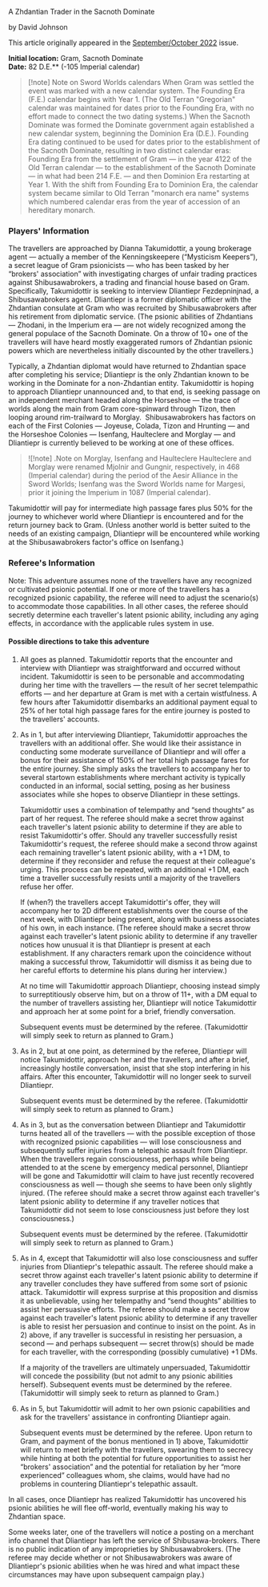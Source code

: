 A Zhdantian Trader in the Sacnoth Dominate

by David Johnson

This article originally appeared in the [September/October 2022](https://www.freelancetraveller.com/magazine/2022-0910/index.html) issue.

**Initial location:** Gram, Sacnoth Dominate  
**Date:** 82 D.E.** (-105 Imperial calendar)

> [!note] Note on Sword Worlds calendars
> When Gram was settled the event was marked with a new calendar system. The Founding Era (F.E.) calendar begins with Year 1. (The Old Terran "Gregorian" calendar was maintained for dates prior to the Founding Era, with no effort made to connect the two dating systems.) When the Sacnoth Dominate was formed the Dominate government again established a new calendar system, beginning the Dominion Era (D.E.). Founding Era dating continued to be used for dates prior to the establishment of the Sacnoth Dominate, resulting in two distinct calendar eras: Founding Era from the settlement of Gram — in the year 4122 of the Old Terran calendar — to the establishment of the Sacnoth Dominate — in what had been 214 F.E. — and then Dominion Era restarting at Year 1. With the shift from Founding Era to Dominion Era, the calendar system became similar to Old Terran "monarch era name" systems which numbered calendar eras from the year of accession of an hereditary monarch. 

### Players' Information

The travellers are approached by Dianna Takumidottir, a young brokerage agent — actually a member of the Kenningskeepere (“Mysticism Keepers”), a secret league of Gram psionicists — who has been tasked by her “brokers' association” with investigating charges of unfair trading practices against Shibusawabrokers, a trading and financial house based on Gram. Specifically, Takumidottir is seeking to interview Dliantiepr Fezdepninjnad, a Shibusawabrokers agent. Dliantiepr is a former diplomatic officer with the Zhdantian consulate at Gram who was recruited by Shibusawabrokers after his retirement from diplomatic service. (The psionic abilities of Zhdantians — Zhodani, in the Imperium era — are not widely recognized among the general populace of the Sacnoth Dominate. On a throw of 10+ one of the travellers will have heard mostly exaggerated rumors of Zhdantian psionic powers which are nevertheless initially discounted by the other travellers.)

Typically, a Zhdantian diplomat would have returned to Zhdantian space after completing his service; Dliantiepr is the only Zhdantian known to be working in the Dominate for a non-Zhdantian entity. Takumidottir is hoping to approach Dliantiepr unannounced and, to that end, is seeking passage on an independent merchant headed along the Horseshoe — the trace of worlds along the main from Gram core-spinward through Tizon, then looping around rim-trailward to Morglay.   Shibusawabrokers has factors on each of the First Colonies — Joyeuse, Colada, Tizon and Hrunting — and the Horseshoe Colonies — Isenfang, Haulteclere and Morglay — and Dliantiepr is currently believed to be working at one of these offices.

> ![!note] .Note on Morglay, Isenfang and Haulteclere
> Haulteclere and Morglay were renamed Mjolnir and Gungnir, respectively, in 468 (Imperial calendar) during the period of the Aesir Alliance in the Sword Worlds; Isenfang was the Sword Worlds name for Margesi, prior it joining the Imperium in 1087 (Imperial calendar).

Takumidottir will pay for intermediate high passage fares plus 50% for the journey to whichever world where Dliantiepr is encountered and for the return journey back to Gram. (Unless another world is better suited to the needs of an existing campaign, Dliantiepr will be encountered while working at the Shibusawabrokers factor's office on Isenfang.)

### Referee's Information

Note: This adventure assumes none of the travellers have any recognized or cultivated psionic potential. If one or more of the travellers has a recognized psionic capability, the referee will need to adjust the scenario(s) to accommodate those capabilities. In all other cases, the referee should secretly determine each traveller's latent psionic ability, including any aging effects, in accordance with the applicable rules system in use.

#### Possible directions to take this adventure

1. All goes as planned. Takumidottir reports that the encounter and interview with Dliantiepr was straightforward and occurred without incident. Takumidottir is seen to be personable and accommodating during her time with the travellers — the result of her secret telempathic efforts — and her departure at Gram is met with a certain wistfulness. A few hours after Takumidottir disembarks an additional payment equal to 25% of her total high passage fares for the entire journey is posted to the travellers' accounts.
2. As in 1, but after interviewing Dliantiepr, Takumidottir approaches the travellers with an additional offer. She would like their assistance in conducting some moderate surveillance of Dliantiepr and will offer a bonus for their assistance of 150% of her total high passage fares for the entire journey. She simply asks the travellers to accompany her to several startown establishments where merchant activity is typically conducted in an informal, social setting, posing as her business associates while she hopes to observe Dliantiepr in these settings.
    
    Takumidottir uses a combination of telempathy and “send thoughts” as part of her request. The referee should make a secret throw against each traveller's latent psionic ability to determine if they are able to resist Takumidottir's offer. Should any traveller successfully resist Takumidottir's request, the referee should make a second throw against each remaining traveller's latent psionic ability, with a +1 DM, to determine if they reconsider and refuse the request at their colleague's urging. This process can be repeated, with an additional +1 DM, each time a traveller successfully resists until a majority of the travellers refuse her offer.
    
    If (when?) the travellers accept Takumidottir's offer, they will accompany her to 2D different establishments over the course of the next week, with Dliantiepr being present, along with business associates of his own, in each instance. (The referee should make a secret throw against each traveller's latent psionic ability to determine if any traveller notices how unusual it is that Dliantiepr is present at each establishment. If any characters remark upon the coincidence without making a successful throw, Takumidottir will dismiss it as being due to her careful efforts to determine his plans during her interview.)
    
    At no time will Takumidottir approach Dliantiepr, choosing instead simply to surreptitiously observe him, but on a throw of 11+, with a DM equal to the number of travellers assisting her, Dliantiepr will notice Takumidottir and approach her at some point for a brief, friendly conversation.
    
    Subsequent events must be determined by the referee. (Takumidottir will simply seek to return as planned to Gram.)
    
3. As in 2, but at one point, as determined by the referee, Dliantiepr will notice Takumidottir, approach her and the travellers, and after a brief, increasingly hostile conversation, insist that she stop interfering in his affairs. After this encounter, Takumidottir will no longer seek to surveil Dliantiepr.
    
    Subsequent events must be determined by the referee. (Takumidottir will simply seek to return as planned to Gram.)
    
4. As in 3, but as the conversation between Dliantiepr and Takumidottir turns heated all of the travellers — with the possible exception of those with recognized psionic capabilities — will lose consciousness and subsequently suffer injuries from a telepathic assault from Dliantiepr. When the travellers regain consciousness, perhaps while being attended to at the scene by emergency medical personnel, Dliantiepr will be gone and Takumidottir will claim to have just recently recovered consciousness as well — though she seems to have been only slightly injured. (The referee should make a secret throw against each traveller's latent psionic ability to determine if any traveller notices that Takumidottir did not seem to lose consciousness just before they lost consciousness.)
    
    Subsequent events must be determined by the referee. (Takumidottir will simply seek to return as planned to Gram.)
    
5. As in 4, except that Takumidottir will also lose consciousness and suffer injuries from Dliantiepr's telepathic assault. The referee should make a secret throw against each traveller's latent psionic ability to determine if any traveller concludes they have suffered from some sort of psionic attack. Takumidottir will express surprise at this proposition and dismiss it as unbelievable, using her telempathy and “send thoughts” abilities to assist her persuasive efforts. The referee should make a secret throw against each traveller's latent psionic ability to determine if any traveller is able to resist her persuasion and continue to insist on the point. As in 2) above, if any traveller is successful in resisting her persuasion, a second — and perhaps subsequent — secret throw(s) should be made for each traveller, with the corresponding (possibly cumulative) +1 DMs.
    
    If a majority of the travellers are ultimately unpersuaded, Takumidottir will concede the possibility (but not admit to any psionic abilities herself). Subsequent events must be determined by the referee. (Takumidottir will simply seek to return as planned to Gram.)
    
6. As in 5, but Takumidottir will admit to her own psionic capabilities and ask for the travellers' assistance in confronting Dliantiepr again.
    
    Subsequent events must be determined by the referee. Upon return to Gram, and payment of the bonus mentioned in 1) above, Takumidottir will return to meet briefly with the travellers, swearing them to secrecy while hinting at both the potential for future opportunities to assist her “brokers' association” and the potential for retaliation by her “more experienced” colleagues whom, she claims, would have had no problems in countering Dliantiepr's telepathic assault.
    

In all cases, once Dliantiepr has realized Takumidottir has uncovered his psionic abilities he will flee off-world, eventually making his way to Zhdantian space.

Some weeks later, one of the travellers will notice a posting on a merchant info channel that Dliantiepr has left the service of Shibusawa-brokers. There is no public indication of any improprieties by Shibusawabrokers. (The referee may decide whether or not Shibusawabrokers was aware of Dliantiepr's psionic abilities when he was hired and what impact these circumstances may have upon subsequent campaign play.)